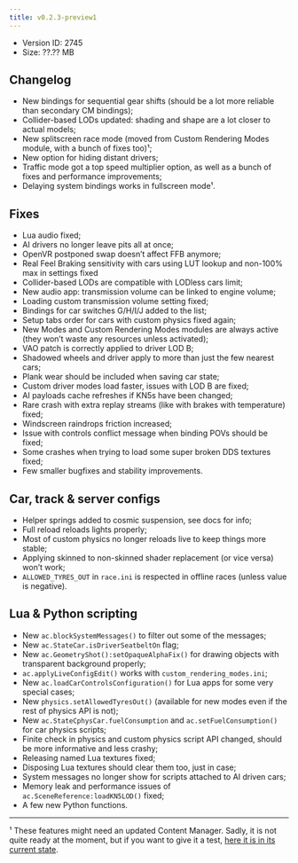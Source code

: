 ```yaml
---
title: v0.2.3-preview1
---
```


*   Version ID: 2745
*   Size: ??.?? MB

## Changelog

*   New bindings for sequential gear shifts (should be a lot more reliable than secondary CM bindings);
*   Collider-based LODs updated: shading and shape are a lot closer to actual models;
*   New splitscreen race mode (moved from Custom Rendering Modes module, with a bunch of fixes too)¹;
*   New option for hiding distant drivers;
*   Traffic mode got a top speed multiplier option, as well as a bunch of fixes and performance improvements;
*   Delaying system bindings works in fullscreen mode¹.

## Fixes

*   Lua audio fixed;
*   AI drivers no longer leave pits all at once;
*   OpenVR postponed swap doesn’t affect FFB anymore;
*   Real Feel Braking sensitivity with cars using LUT lookup and non-100% max in settings fixed
*   Collider-based LODs are compatible with LODless cars limit;
*   New audio app: transmission volume can be linked to engine volume;
*   Loading custom transmission volume setting fixed;
*   Bindings for car switches G/H/I/J added to the list;
*   Setup tabs order for cars with custom physics fixed again;
*   New Modes and Custom Rendering Modes modules are always active (they won’t waste any resources unless activated);
*   VAO patch is correctly applied to driver LOD B;
*   Shadowed wheels and driver apply to more than just the few nearest cars;
*   Plank wear should be included when saving car state;
*   Custom driver modes load faster, issues with LOD B are fixed;
*   AI payloads cache refreshes if KN5s have been changed;
*   Rare crash with extra replay streams (like with brakes with temperature) fixed;
*   Windscreen raindrops friction increased;
*   Issue with controls conflict message when binding POVs should be fixed;
*   Some crashes when trying to load some super broken DDS textures fixed;
*   Few smaller bugfixes and stability improvements.

## Car, track & server configs

*   Helper springs added to cosmic suspension, see docs for info;
*   Full reload reloads lights properly;
*   Most of custom physics no longer reloads live to keep things more stable;
*   Applying skinned to non-skinned shader replacement (or vice versa) won’t work;
*   `ALLOWED_TYRES_OUT` in `race.ini` is respected in offline races (unless value is negative).

## Lua & Python scripting

*   New `ac.blockSystemMessages()` to filter out some of the messages;
*   New `ac.StateCar.isDriverSeatbeltOn` flag;
*   New `ac.GeometryShot():setOpaqueAlphaFix()` for drawing objects with transparent background properly;
*   `ac.applyLiveConfigEdit()` works with `custom_rendering_modes.ini`;
*   New `ac.loadCarControlsConfiguration()` for Lua apps for some very special cases;
*   New `physics.setAllowedTyresOut()` (available for new modes even if the rest of physics API is not);
*   New `ac.StateCphysCar.fuelConsumption` and `ac.setFuelConsumption()` for car physics scripts;
*   Finite check in physics and custom physics script API changed, should be more informative and less crashy;
*   Releasing named Lua textures fixed;
*   Disposing Lua textures should clear them too, just in case;
*   System messages no longer show for scripts attached to AI driven cars;
*   Memory leak and performance issues of `ac.SceneReference:loadKN5LOD()` fixed;
*   A few new Python functions.

---

¹ These features might need an updated Content Manager. Sadly, it is not quite ready at the moment, but if you want to give it a test, [here it is in its current state](https://files.acstuff.ru/shared/LTHd/Content%20Manager.zip).